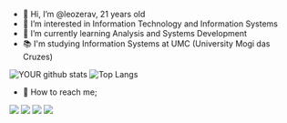 - 👋 Hi, I’m @leozerav, 21 years old
- 👀 I’m interested in Information Technology and Information Systems
- 📖 I’m currently learning Analysis and Systems Development
- 📚 I'm studying Information Systems at UMC (University Mogi das Cruzes)

![YOUR github stats](https://github-readme-stats.vercel.app/api?username=leonardoaguirre&theme=midnight-purple&show_icons=true)
![Top Langs](https://github-readme-stats.vercel.app/api/top-langs/?username=leonardoaguirre&theme=midnight-purple&layout=compact&langs_count=10)

- 📩 How to reach me;<br>

[<img src="https://img.shields.io/badge/Email-0078D4?style=for-the-badge&logo=microsoft-outlook&logoColor=white" />](leonardo.aguirre@etec.sp.gov.br)
[<img src="https://img.shields.io/badge/Linkedin-%230077B5.svg?&style=for-the-badge&logo=linkedin&logoColor=white" />](https://www.linkedin.com/in/leonardo-vinicius-aguirre/) 
[<img src = "https://img.shields.io/badge/Instagram-%23E4405F.svg?&style=for-the-badge&logo=instagram&logoColor=white">](https://www.instagram.com/leozerav/) 
[<img src = "https://img.shields.io/badge/Facebook-%231877F2.svg?&style=for-the-badge&logo=facebook&logoColor=white">](https://www.facebook.com/leozeravini)
